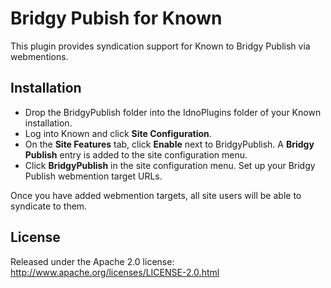 Bridgy Pubish for Known
==================

This plugin provides syndication support for Known to Bridgy Publish via webmentions.

Installation
------------

* Drop the BridgyPublish folder into the IdnoPlugins folder of your Known installation.
* Log into Known and click **Site Configuration**.
* On the **Site Features** tab, click **Enable** next to BridgyPublish. A **Bridgy Publish**
  entry is added to the site configuration menu.
* Click **BridgyPublish** in the site configuration menu. Set up your Bridgy Publish webmention target URLs.

Once you have added webmention targets, all site users will be able to syndicate to them.

License
-------

Released under the Apache 2.0 license: http://www.apache.org/licenses/LICENSE-2.0.html
